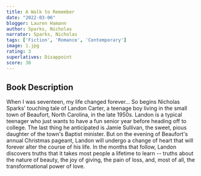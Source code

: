 ```yaml
---
title: A Walk to Remember
date: "2022-03-06"
blogger: Lauren Hamann
author: Sparks, Nicholas
narrator: Sparks, Nicholas
tags: ['Fiction', 'Romance', 'Contemporary']
image: 1.jpg
rating: 3
superlatives: Disappoint
score: 30
---
```


## Book Description

When I was seventeen, my life changed forever... So begins Nicholas Sparks' touching tale of Landon Carter, a teenage boy living in the small town of Beaufort, North Carolina, in the late 1950s. Landon is a typical teenager who just wants to have a fun senior year before heading off to college. The last thing he anticipated is Jamie Sullivan, the sweet, pious daughter of the town's Baptist minister. But on the evening of Beaufort's annual Christmas pageant, Landon will undergo a change of heart that will forever alter the course of his life. In the months that follow, Landon discovers truths that it takes most people a lifetime to learn -- truths about the nature of beauty, the joy of giving, the pain of loss, and, most of all, the transformational power of love.
